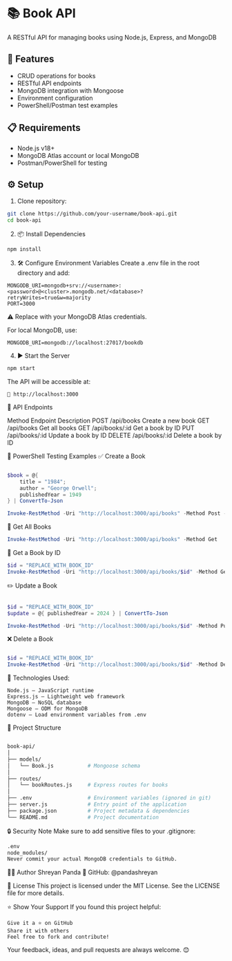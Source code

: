 # 📚 Book API

A RESTful API for managing books using Node.js, Express, and MongoDB

## 🚀 Features
- CRUD operations for books
- RESTful API endpoints
- MongoDB integration with Mongoose
- Environment configuration
- PowerShell/Postman test examples

## 📋 Requirements
- Node.js v18+
- MongoDB Atlas account or local MongoDB
- Postman/PowerShell for testing

## ⚙️ Setup

1. Clone repository:
```bash
git clone https://github.com/your-username/book-api.git
cd book-api
```
2. 📦 Install Dependencies
```bash
npm install
```
3. 🛠️ Configure Environment Variables
Create a .env file in the root directory and add:

```env
MONGODB_URI=mongodb+srv://<username>:<password>@<cluster>.mongodb.net/<database>?retryWrites=true&w=majority
PORT=3000
```
⚠️ Replace with your MongoDB Atlas credentials.

For local MongoDB, use:

```env
MONGODB_URI=mongodb://localhost:27017/bookdb
```
4. ▶️ Start the Server
   
```bash
npm start
```
The API will be accessible at:
```
🔗 http://localhost:3000
```

📡 API Endpoints

Method	Endpoint	Description
POST	/api/books	Create a new book
GET	/api/books	Get all books
GET	/api/books/:id	Get a book by ID
PUT	/api/books/:id	Update a book by ID
DELETE	/api/books/:id	Delete a book by ID

🧪 PowerShell Testing Examples
✅ Create a Book
```powershell

$book = @{
    title = "1984";
    author = "George Orwell";
    publishedYear = 1949
} | ConvertTo-Json

Invoke-RestMethod -Uri "http://localhost:3000/api/books" -Method Post -Body $book -ContentType "application/json"
```
📖 Get All Books
```powershell
Invoke-RestMethod -Uri "http://localhost:3000/api/books" -Method Get
```
📗 Get a Book by ID
```powershell
$id = "REPLACE_WITH_BOOK_ID"
Invoke-RestMethod -Uri "http://localhost:3000/api/books/$id" -Method Get
```
✏️ Update a Book
```powershell

$id = "REPLACE_WITH_BOOK_ID"
$update = @{ publishedYear = 2024 } | ConvertTo-Json

Invoke-RestMethod -Uri "http://localhost:3000/api/books/$id" -Method Put -Body $update -ContentType "application/json"
```
❌ Delete a Book
```powershell

$id = "REPLACE_WITH_BOOK_ID"
Invoke-RestMethod -Uri "http://localhost:3000/api/books/$id" -Method Delete
```
🧰 Technologies Used:
```
Node.js – JavaScript runtime
Express.js – Lightweight web framework
MongoDB – NoSQL database
Mongoose – ODM for MongoDB
dotenv – Load environment variables from .env
```

📁 Project Structure
```bash

book-api/
│
├── models/
│   └── Book.js           # Mongoose schema
│
├── routes/
│   └── bookRoutes.js     # Express routes for books
│
├── .env                  # Environment variables (ignored in git)
├── server.js             # Entry point of the application
├── package.json          # Project metadata & dependencies
└── README.md             # Project documentation
```
🔒 Security Note
Make sure to add sensitive files to your .gitignore:

```bash
.env
node_modules/
Never commit your actual MongoDB credentials to GitHub.
```

👨‍💻 Author
Shreyan Panda              🔗 GitHub: @pandashreyan

📄 License
This project is licensed under the MIT License.
See the LICENSE file for more details.

⭐ Show Your Support
If you found this project helpful:

```
Give it a ⭐ on GitHub
Share it with others
Feel free to fork and contribute!
```

Your feedback, ideas, and pull requests are always welcome. 😊

   
